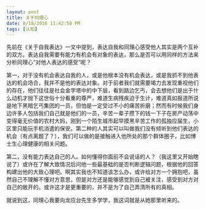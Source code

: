 ```yaml
---
layout: post
title: 关于同理心
date: 8/18/2016 11:42:50 PM 
tags: [认知]
---
```


先前在《关于自我表达》一文中提到，表达自我和同理心感受他人其实是两个互补的双方。表达自我需要有能力有机会有对象的表达，那么是否可以用同样的方法来分析同理心“对他人表达的感受”呢？

第一，对于没有机会表达自我的人，或是他根本没有机会表达，或是我抓不到他表达的机会场合，我并不是他的表达对象。对于前者我们就需要竭力去发现重视他们的存在，他们往往是社会金字塔中的中下层，看到路边乞丐，会去想他们是出于什么动机才抛下这世俗十分看重的尊严，难道生病残疾迫于生计，难道真如报道所说是地下黑暗乞丐集团的一员，但怕是一定受过不小的痛苦折磨；然而有时候我们身边许多人包括我们自己就是他们的一员，辛苦一辈子攒下的钱一下子在房产动荡中变得毫无价值的农村大妈，刚到一个陌生城市起早摸黑辛苦工作的孤独应届生，小区里只能玩手机消遣的保安。第二种的人其实可以叫做我们没有倾听到他们表达的机会（有点离题了？），我们可以做的是接触进入他所处的那个群体圈子，比如博士生心理健康的相关问题。

第二，没有能力表达自己的人。如何懂得你面前不会说话的人？（我这里又开始瞎说了）或许在了解大致情况后问他一些最基础的是否判断逻辑问题，根据他的回答构建出他的大致心理吧。啊其实我也不知道该怎么办，或许给对方一个拥抱吧，虽然自己不理解不懂对方意思，但是对方还是能够感觉到自己被关注，感受到对方对自己的敞开的。或许这才是更重要的，并不是为了自己弄清所有的真相。

就说到这，同理心我要向龙应台先生多学学，我这词就是从她那里听来的。